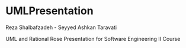 # UMLPresentation

Reza Shalbafzadeh - Seyyed Ashkan Taravati 

UML and Rational Rose Presentation for Software Engineering II Course
